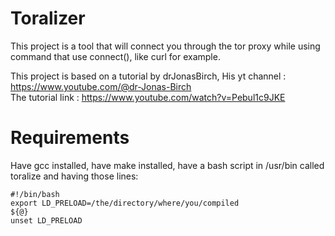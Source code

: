 # Toralizer
This project is a tool that will connect you through the tor proxy while using command that use connect(), like curl for example. 


This project is based on a tutorial by drJonasBirch, His yt channel : https://www.youtube.com/@dr-Jonas-Birch <br>
The tutorial link : https://www.youtube.com/watch?v=Pebul1c9JKE


# Requirements
Have gcc installed, have make installed, have a bash script in /usr/bin called toralize and having those lines:

```
#!/bin/bash
export LD_PRELOAD=/the/directory/where/you/compiled
${@}
unset LD_PRELOAD
```
